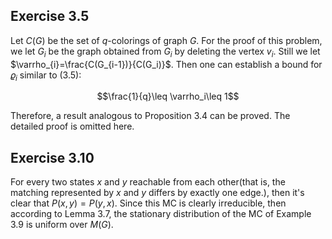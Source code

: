 ##  Exercise 3.5

Let $C(G)$ be the set  of $q$-colorings of graph $G$. For the proof of this problem, we let $G_i$ be the graph obtained from $G_i$ by deleting the vertex $v_i$. Still we let $\varrho_{i}=\frac{C(G_{i-1})}{C(G_i)}$. Then one can establish a bound for $\varrho_i$ similar to $(3.5)$:

$$\frac{1}{q}\leq \varrho_i\leq 1$$

Therefore, a result analogous to Proposition 3.4 can be proved. The detailed proof is omitted here.

## Exercise 3.10

For every two states $x$ and $y$ reachable from each other(that is, the matching represented by $x$ and $y$ differs by exactly one edge.), then it's clear that $P(x,y)=P(y,x)$. Since this MC is clearly irreducible, then according to Lemma 3.7, the stationary distribution of the MC of Example 3.9 is uniform over $M(G)$.